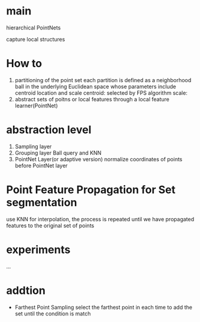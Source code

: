 # main
hierarchical PointNets


capture local structures 

# How to
1. partitioning of the point set
each partition is defined as a neighborhood ball in the underlying Euclidean space
whose parameters include centroid location and scale
centroid: selected by FPS algorithm 
scale:
2. abstract sets of poitns or local features through a local feature learner(PointNet)

# abstraction level
1. Sampling layer
2. Grouping layer
Ball query and KNN
3. PointNet Layer(or adaptive version)
normalize coordinates of points before PointNet layer

# Point Feature Propagation for Set segmentation
use KNN for interpolation,
the process is repeated until we have propagated features to the original set of points

# experiments
...


# addtion
* Farthest Point Sampling
select the farthest point in each time to add the set until the condition is match


